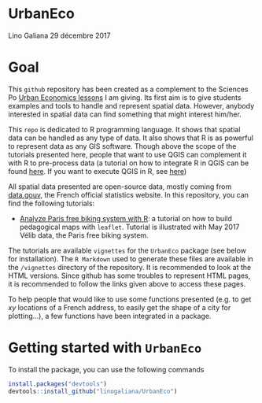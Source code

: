 UrbanEco
================
Lino Galiana
29 décembre 2017

Goal
====

This `github` repository has been created as a complement to the Sciences Po [Urban Economics lessons](http://formation.sciences-po.fr/enseignement/2017/KSTU/2210?_ga=2.66993710.1010278484.1514545681-872345418.1513268370) I am giving. Its first aim is to give students examples and tools to handle and represent spatial data. However, anybody interested in spatial data can find something that might interest him/her.

This `repo` is dedicated to R programming language. It shows that spatial data can be handled as any type of data. It also shows that R is as powerful to represent data as any GIS software. Though above the scope of the tutorials presented here, people that want to use QGIS can complement it with R to pre-process data (a tutorial on how to integrate R in QGIS can be found [here](https://www.sigterritoires.fr/index.php/utiliser-r-dans-les-traitements-qgis/). If you want to execute QGIS in R, see [here](http://jannes-m.github.io/RQGIS/))

All spatial data presented are open-source data, mostly coming from [data.gouv](https://www.data.gouv.fr/fr/), the French official statistics website. In this repository, you can find the following tutorials:

-   [Analyze Paris free biking system with R](https://cdn.rawgit.com/linogaliana/UrbanEco/378746f4/vignettes/leaflet_map.html?raw=true): a tutorial on how to build pedagogical maps with `leaflet`. Tutorial is illustrated with May 2017 Vélib data, the Paris free biking system.

The tutorials are available `vignettes` for the `UrbanEco` package (see below for installation). The `R Markdown` used to generate these files are available in the `/vignettes` directory of the repository. It is recommended to look at the HTML versions. Since github has some troubles to represent HTML pages, it is recommended to follow the links given above to access these pages.

To help people that would like to use some functions presented (e.g. to get *xy* locations of a French address, to easily get the shape of a city for plotting...), a few functions have been integrated in a package.

Getting started with `UrbanEco`
===============================

To install the package, you can use the following commands

``` r
install.packages("devtools")
devtools::install_github("linogaliana/UrbanEco")
```
